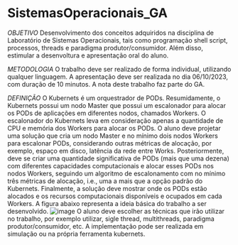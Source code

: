# SistemasOperacionais_GA
*OBJETIVO*
Desenvolvimento dos conceitos adquiridos na disciplina de Laboratório de Sistemas Operacionais, tais como programação shell script, processos, threads e paradigma produtor/consumidor. Além disso, estimular a desenvoltura e apresentação oral do aluno.

*METODOLOGIA*
O trabalho deve ser realizado de forma individual, utilizando qualquer linguagem. A apresentação deve ser realizada no dia 06/10/2023, com duração de 10 minutos. A nota deste trabalho faz parte do GA.

*DEFINIÇÃO*
O Kubernets é um orquestrador de PODs. Resumidamente, o Kubernets possui um nodo Master que possui um escalonador para alocar os PODs de aplicações em diferentes nodos, chamados Workers. O escalonador do Kubernets leva em consideração apenas a quantidade de CPU e memória dos Workers para alocar os PODs. O aluno deve projetar uma solução que cria um nodo Master e no mínimo dois nodos Workers para escalonar PODs, considerando outras métricas de alocação, por exemplo, espaço em disco, latência da rede entre Works. Posteriormente, deve se criar uma quantidade significativa de PODs (mais que uma dezena) com diferentes capacidades computacionais e alocar esses PODs nos nodos Workers, seguindo um algoritmo de escalonamento com no mínimo três métricas de alocação, i.e., uma a mais que a opção padrão do Kubernets. Finalmente, a solução deve mostrar onde os PODs estão alocados e os recursos computacionais disponíveis e ocupados em cada Workers. A figura abaixo representa a ideia básica do trabalho a ser desenvolvido.
![image](https://github.com/claraburghardt/SistemasOperacionais_GA/assets/85072411/4e99acd9-fbfa-4bd5-9230-bb056d42cd76)
O aluno deve escolher as técnicas que irão utilizar no trabalho, por exemplo utilizar, sigle thread, multithreads, paradigma produtor/consumidor, etc. A implementação pode ser realizada em simulação ou na própria ferramenta kubernets. 
